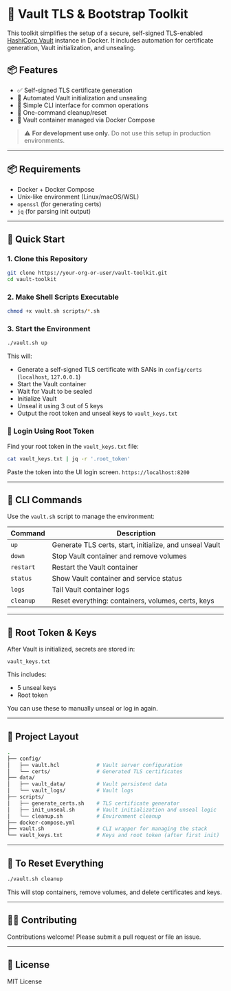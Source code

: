# 🔐 Vault TLS & Bootstrap Toolkit

This toolkit simplifies the setup of a secure, self-signed TLS-enabled [HashiCorp Vault](https://www.vaultproject.io/) instance in Docker. It includes automation for certificate generation, Vault initialization, and unsealing.

## 📦 Features

- ✅ Self-signed TLS certificate generation
- 🔐 Automated Vault initialization and unsealing
- 🧰 Simple CLI interface for common operations
- 🧼 One-command cleanup/reset
- 🐳 Vault container managed via Docker Compose

> ⚠️ **For development use only.** Do not use this setup in production environments.

---

## 📦 Requirements

- Docker + Docker Compose
- Unix-like environment (Linux/macOS/WSL)
- `openssl` (for generating certs)
- `jq` (for parsing init output)

---

## 🚀 Quick Start

### 1. Clone this Repository

```bash
git clone https://your-org-or-user/vault-toolkit.git
cd vault-toolkit
```

### 2. Make Shell Scripts Executable

```bash
chmod +x vault.sh scripts/*.sh
```

### 3. Start the Environment

```bash
./vault.sh up
```

This will:

- Generate a self-signed TLS certificate with SANs in `config/certs` (`localhost`, `127.0.0.1`)
- Start the Vault container
- Wait for Vault to be sealed
- Initialize Vault
- Unseal it using 3 out of 5 keys
- Output the root token and unseal keys to `vault_keys.txt`

### 🔐 Login Using Root Token

Find your root token in the `vault_keys.txt` file:

```bash
cat vault_keys.txt | jq -r '.root_token'
```

Paste the token into the UI login screen. `https://localhost:8200`

---

## 🧰 CLI Commands

Use the `vault.sh` script to manage the environment:

| Command   | Description                                           |
|-----------|-------------------------------------------------------|
| `up`      | Generate TLS certs, start, initialize, and unseal Vault |
| `down`    | Stop Vault container and remove volumes               |
| `restart` | Restart the Vault container                           |
| `status`  | Show Vault container and service status               |
| `logs`    | Tail Vault container logs                             |
| `cleanup` | Reset everything: containers, volumes, certs, keys    |

---


## 🔑 Root Token & Keys

After Vault is initialized, secrets are stored in:

```
vault_keys.txt
```

This includes:

- 5 unseal keys
- Root token

You can use these to manually unseal or log in again.

---

## 📁 Project Layout

```bash
.
├── config/
│   ├── vault.hcl            # Vault server configuration
│   └── certs/               # Generated TLS certificates
├── data/
│   ├── vault_data/          # Vault persistent data
│   └── vault_logs/          # Vault logs
├── scripts/
│   ├── generate_certs.sh    # TLS certificate generator
│   ├── init_unseal.sh       # Vault initialization and unseal logic
│   └── cleanup.sh           # Environment cleanup
├── docker-compose.yml
├── vault.sh                 # CLI wrapper for managing the stack
└── vault_keys.txt           # Keys and root token (after first init)
```

---

## 🧼 To Reset Everything

```bash
./vault.sh cleanup
```

This will stop containers, remove volumes, and delete certificates and keys.

---

## 🧑‍💻 Contributing

Contributions welcome! Please submit a pull request or file an issue.

---

## 📜 License

MIT License